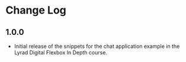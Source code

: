 # Change Log

## 1.0.0
- Initial release of the snippets for the chat application example in the Lyrad Digital Flexbox In Depth course.